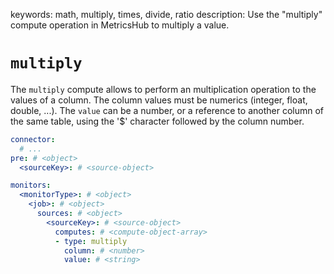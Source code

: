keywords: math, multiply, times, divide, ratio
description: Use the "multiply" compute operation in MetricsHub to multiply a value.

# `multiply`

The `multiply` compute allows to perform an multiplication operation to the values of a column. The column values must be numerics (integer, float, double, ...).
The `value` can be a number, or a reference to another column of the same table, using the '$' character followed by the column number.

```yaml
connector:
  # ...
pre: # <object>
  <sourceKey>: # <source-object>

monitors:
  <monitorType>: # <object>
    <job>: # <object>
      sources: # <object>
        <sourceKey>: # <source-object>
          computes: # <compute-object-array>
          - type: multiply
            column: # <number>
            value: # <string>
```
